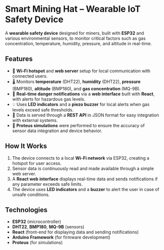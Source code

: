# Smart Mining Hat – Wearable IoT Safety Device

A **wearable safety device** designed for miners, built with **ESP32** and various environmental sensors, to monitor critical factors such as gas concentration, temperature, humidity, pressure, and altitude in real-time.

## Features

- 📡 **Wi-Fi hotspot** and **web server** setup for local communication with connected users.
- 🌡️ Monitors **temperature** (DHT22), **humidity** (DHT22), **pressure** (BMP180), **altitude** (BMP180), and **gas concentration** (MQ-9B).
- 🚨 **Real-time danger notifications** via a **web interface** built with **React**, with alerts for hazardous gas levels.
- 💡 Uses **LED indicators** and a **piezo buzzer** for local alerts when gas levels exceed safe thresholds.
- 🔄 Data is served through a **REST API** in JSON format for easy integration with external systems.
- 🧪 **Proteus simulations** were performed to ensure the accuracy of sensor data integration and device behavior.

## How It Works

1. The device connects to a local **Wi-Fi network** via ESP32, creating a hotspot for user access.
2. Sensor data is continuously read and made available through a simple web server.
3. A **React web interface** displays real-time data and sends notifications if any parameter exceeds safe limits.
4. The device uses **LED indicators** and a **buzzer** to alert the user in case of unsafe conditions.

## Technologies

- **ESP32** (microcontroller)
- **DHT22**, **BMP180**, **MQ-9B** (sensors)
- **React** (front-end for displaying data and sending notifications)
- **Arduino Framework** (for firmware development)
- **Proteus** (for simulations)
